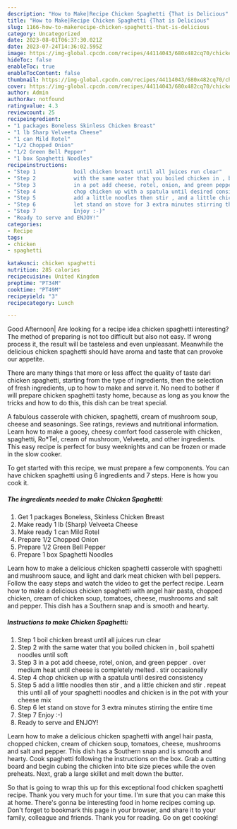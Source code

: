 ```yaml
---
description: "How to Make|Recipe Chicken Spaghetti {That is Delicious"
title: "How to Make|Recipe Chicken Spaghetti {That is Delicious"
slug: 1166-how-to-makerecipe-chicken-spaghetti-that-is-delicious
category: Uncategorized
date: 2023-08-01T06:37:30.021Z
date: 2023-07-24T14:36:02.595Z
image: https://img-global.cpcdn.com/recipes/44114043/680x482cq70/chicken-spaghetti-recipe-main-photo.jpg
hideToc: false
enableToc: true
enableTocContent: false
thumbnail: https://img-global.cpcdn.com/recipes/44114043/680x482cq70/chicken-spaghetti-recipe-main-photo.jpg
cover: https://img-global.cpcdn.com/recipes/44114043/680x482cq70/chicken-spaghetti-recipe-main-photo.jpg
author: Admin
authorAv: notfound
ratingvalue: 4.3
reviewcount: 25
recipeingredient:
- "1 packages Boneless Skinless Chicken Breast"
- "1 lb Sharp Velveeta Cheese"
- "1 can Mild Rotel"
- "1/2 Chopped Onion"
- "1/2 Green Bell Pepper"
- "1 box Spaghetti Noodles"
recipeinstructions:
- "Step 1            boil chicken breast until all juices run clear"
- "Step 2            with the same water that you boiled chicken in , boil spahetti noodles until soft"
- "Step 3            in a pot add cheese, rotel, onion, and green pepper . over medium heat until cheese is completely melted . stir occasionally"
- "Step 4            chop chicken up with a spatula until desired consistency"
- "Step 5            add a little noodles then stir , and a little chicken and stir . repeat this until all of your spaghetti noodles and chicken is in the pot with your cheese mix"
- "Step 6            let stand on stove for 3 extra minutes stirring the entire time"
- "Step 7            Enjoy :-)"
- "Ready to serve and ENJOY!"
categories:
- Recipe
tags:
- chicken
- spaghetti

katakunci: chicken spaghetti 
nutrition: 285 calories
recipecuisine: United Kingdom
preptime: "PT34M"
cooktime: "PT49M"
recipeyield: "3"
recipecategory: Lunch

---
```



Good Afternoon| Are looking for a recipe idea chicken spaghetti interesting? The method of preparing is not too difficult but also not easy. If wrong process it, the result will be tasteless and even unpleasant. Meanwhile the delicious chicken spaghetti should have aroma and taste that can provoke our appetite.






There are many things that more or less affect the quality of taste dari chicken spaghetti, starting from the type of ingredients, then the selection of fresh ingredients, up to how to make and serve it. No need to bother if will prepare chicken spaghetti tasty home, because as long as you know the tricks and how to do this, this dish can be treat special.


A fabulous casserole with chicken, spaghetti, cream of mushroom soup, cheese and seasonings. See ratings, reviews and nutritional information. Learn how to make a gooey, cheesy comfort food casserole with chicken, spaghetti, Ro*Tel, cream of mushroom, Velveeta, and other ingredients. This easy recipe is perfect for busy weeknights and can be frozen or made in the slow cooker.


To get started with this recipe, we must prepare a few components. You can have chicken spaghetti using 6 ingredients and 7 steps. Here is how you cook it.

<!--inarticleads1-->

##### The ingredients needed to make Chicken Spaghetti:

1. Get 1 packages Boneless, Skinless Chicken Breast
1. Make ready 1 lb (Sharp) Velveeta Cheese
1. Make ready 1 can Mild Rotel
1. Prepare 1/2 Chopped Onion
1. Prepare 1/2 Green Bell Pepper
1. Prepare 1 box Spaghetti Noodles


Learn how to make a delicious chicken spaghetti casserole with spaghetti and mushroom sauce, and light and dark meat chicken with bell peppers. Follow the easy steps and watch the video to get the perfect recipe. Learn how to make a delicious chicken spaghetti with angel hair pasta, chopped chicken, cream of chicken soup, tomatoes, cheese, mushrooms and salt and pepper. This dish has a Southern snap and is smooth and hearty. 

<!--inarticleads2-->

##### Instructions to make Chicken Spaghetti:

1. Step 1            boil chicken breast until all juices run clear
1. Step 2            with the same water that you boiled chicken in , boil spahetti noodles until soft
1. Step 3            in a pot add cheese, rotel, onion, and green pepper . over medium heat until cheese is completely melted . stir occasionally
1. Step 4            chop chicken up with a spatula until desired consistency
1. Step 5            add a little noodles then stir , and a little chicken and stir . repeat this until all of your spaghetti noodles and chicken is in the pot with your cheese mix
1. Step 6            let stand on stove for 3 extra minutes stirring the entire time
1. Step 7            Enjoy :-)
1. Ready to serve and ENJOY!

Learn how to make a delicious chicken spaghetti with angel hair pasta, chopped chicken, cream of chicken soup, tomatoes, cheese, mushrooms and salt and pepper. This dish has a Southern snap and is smooth and hearty. Cook spaghetti following the instructions on the box. Grab a cutting board and begin cubing the chicken into bite size pieces while the oven preheats. Next, grab a large skillet and melt down the butter. 

So that is going to wrap this up for this exceptional food chicken spaghetti recipe. Thank you very much for your time. I'm sure that you can make this at home. There's gonna be interesting food in home recipes coming up. Don't forget to bookmark this page in your browser, and share it to your family, colleague and friends. Thank you for reading. Go on get cooking!
